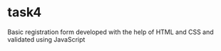 # task4
Basic registration form developed with the help of HTML and CSS and validated using JavaScript
